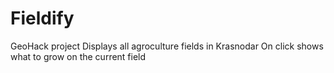 # Fieldify
GeoHack project
Displays all agroculture fields in Krasnodar
On click shows what to grow on the current field
